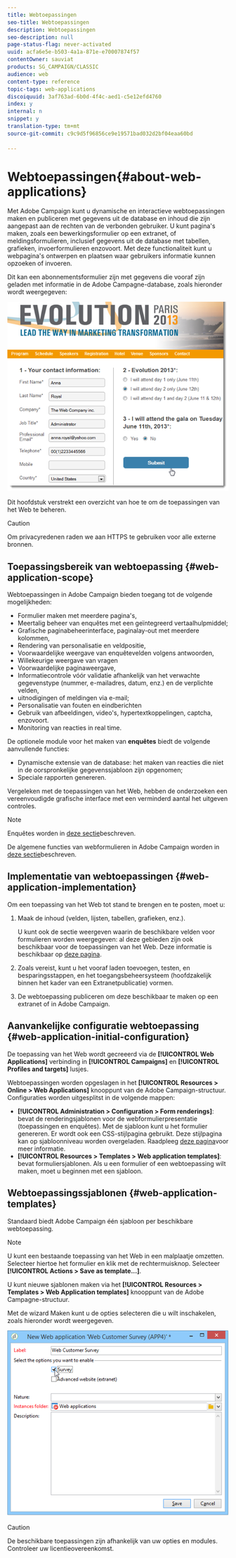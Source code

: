 ```yaml
---
title: Webtoepassingen
seo-title: Webtoepassingen
description: Webtoepassingen
seo-description: null
page-status-flag: never-activated
uuid: acfa6e5e-b503-4a1a-871e-e70007874f57
contentOwner: sauviat
products: SG_CAMPAIGN/CLASSIC
audience: web
content-type: reference
topic-tags: web-applications
discoiquuid: 3af763ad-6b0d-4f4c-aed1-c5e12efd4760
index: y
internal: n
snippet: y
translation-type: tm+mt
source-git-commit: c9c9d5f96856ce9e19571bad032d2bf04eaa60bd

---
```



# Webtoepassingen{#about-web-applications}

Met Adobe Campaign kunt u dynamische en interactieve webtoepassingen maken en publiceren met gegevens uit de database en inhoud die zijn aangepast aan de rechten van de verbonden gebruiker. U kunt pagina&#39;s maken, zoals een bewerkingsformulier op een extranet, of meldingsformulieren, inclusief gegevens uit de database met tabellen, grafieken, invoerformulieren enzovoort. Met deze functionaliteit kunt u webpagina&#39;s ontwerpen en plaatsen waar gebruikers informatie kunnen opzoeken of invoeren.

Dit kan een abonnementsformulier zijn met gegevens die vooraf zijn geladen met informatie in de Adobe Campagne-database, zoals hieronder wordt weergegeven:

![](assets/webapp_form_sample.png)

Dit hoofdstuk verstrekt een overzicht van hoe te om de toepassingen van het Web te beheren.

>[!CAUTION]
>
>Om privacyredenen raden we aan HTTPS te gebruiken voor alle externe bronnen.

## Toepassingsbereik van webtoepassing {#web-application-scope}

Webtoepassingen in Adobe Campaign bieden toegang tot de volgende mogelijkheden:

* Formulier maken met meerdere pagina&#39;s,
* Meertalig beheer van enquêtes met een geïntegreerd vertaalhulpmiddel;
* Grafische paginabeheerinterface, paginalay-out met meerdere kolommen,
* Rendering van personalisatie en veldpositie,
* Voorwaardelijke weergave van enquêtevelden volgens antwoorden,
* Willekeurige weergave van vragen
* Voorwaardelijke paginaweergave,
* Informatiecontrole vóór validatie afhankelijk van het verwachte gegevenstype (nummer, e-mailadres, datum, enz.) en de verplichte velden,
* uitnodigingen of meldingen via e-mail;
* Personalisatie van fouten en eindberichten
* Gebruik van afbeeldingen, video&#39;s, hypertextkoppelingen, captcha, enzovoort.
* Monitoring van reacties in real time.

De optionele module voor het maken van **enquêtes** biedt de volgende aanvullende functies:

* Dynamische extensie van de database: het maken van reacties die niet in de oorspronkelijke gegevenssjabloon zijn opgenomen;
* Speciale rapporten genereren.

Vergeleken met de toepassingen van het Web, hebben de onderzoeken een vereenvoudigde grafische interface met een verminderd aantal het uitgeven controles.

>[!NOTE]
>
>Enquêtes worden in [deze sectie](../../web/using/about-surveys.md)beschreven.
>
>De algemene functies van webformulieren in Adobe Campaign worden in [deze sectie](../../web/using/about-web-forms.md)beschreven.

## Implementatie van webtoepassingen {#web-application-implementation}

Om een toepassing van het Web tot stand te brengen en te posten, moet u:

1. Maak de inhoud (velden, lijsten, tabellen, grafieken, enz.).

   U kunt ook de sectie weergeven waarin de beschikbare velden voor formulieren worden weergegeven: al deze gebieden zijn ook beschikbaar voor de toepassingen van het Web. Deze informatie is beschikbaar op [deze pagina](../../web/using/adding-fields-to-a-web-form.md).

1. Zoals vereist, kunt u het vooraf laden toevoegen, testen, en besparingsstappen, en het toegangsbeheersysteem (hoofdzakelijk binnen het kader van een Extranetpublicatie) vormen.
1. De webtoepassing publiceren om deze beschikbaar te maken op een extranet of in Adobe Campaign.

## Aanvankelijke configuratie webtoepassing {#web-application-initial-configuration}

De toepassing van het Web wordt gecreeerd via de **[!UICONTROL Web Applications]** verbinding in **[!UICONTROL Campaigns]** en **[!UICONTROL Profiles and targets]** lusjes.

Webtoepassingen worden opgeslagen in het **[!UICONTROL Resources > Online > Web Applications]** knooppunt van de Adobe Campaign-structuur. Configuraties worden uitgesplitst in de volgende mappen:

* **[!UICONTROL Administration > Configuration > Form renderings]**: bevat de renderingsjablonen voor de webformulierpresentatie (toepassingen en enquêtes). Met de sjabloon kunt u het formulier genereren. Er wordt ook een CSS-stijlpagina gebruikt. Deze stijlpagina kan op sjabloonniveau worden overgeladen. Raadpleeg [deze pagina](../../web/using/form-rendering.md#selecting-the-form-rendering-template)voor meer informatie.
* **[!UICONTROL Resources > Templates > Web application templates]**: bevat formuliersjablonen. Als u een formulier of een webtoepassing wilt maken, moet u beginnen met een sjabloon.

## Webtoepassingssjablonen {#web-application-templates}

Standaard biedt Adobe Campaign één sjabloon per beschikbare webtoepassing.

>[!NOTE]
>
>U kunt een bestaande toepassing van het Web in een malplaatje omzetten. Selecteer hiertoe het formulier en klik met de rechtermuisknop. Selecteer **[!UICONTROL Actions > Save as template...]**.

U kunt nieuwe sjablonen maken via het **[!UICONTROL Resources > Templates > Web Application templates]** knooppunt van de Adobe Campagne-structuur.

Met de wizard Maken kunt u de opties selecteren die u wilt inschakelen, zoals hieronder wordt weergegeven.

![](assets/webapp_create_template.png)

>[!CAUTION]
>
>De beschikbare toepassingen zijn afhankelijk van uw opties en modules. Controleer uw licentieovereenkomst.

